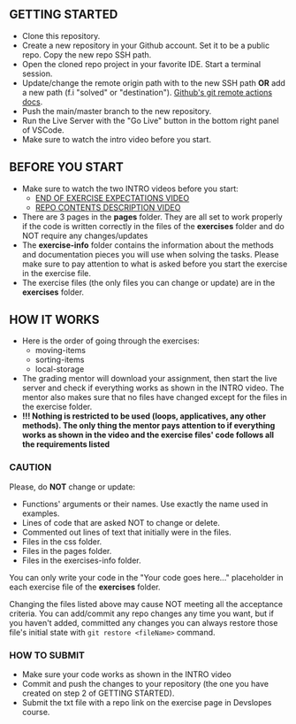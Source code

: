 ## GETTING STARTED
- Clone this repository.
- Create a new repository in your Github account. Set it to be a public repo. Copy the new repo SSH path.
- Open the cloned repo project in your favorite IDE. Start a terminal session.
- Update/change the remote origin path with to the new SSH path **OR** add a new path (f.i "solved" or "destination"). [Github's git remote actions docs](https://docs.github.com/en/get-started/getting-started-with-git/managing-remote-repositories).
- Push the main/master branch to the new repository.
- Run the Live Server with the "Go Live" button in the bottom right panel of VSCode.
- Make sure to watch the intro video before you start.

## BEFORE YOU START
- Make sure to watch the two INTRO videos before you start: 
  * [END OF EXERCISE EXPECTATIONS VIDEO](https://www.loom.com/share/83055c83ee8f4838bc7b04b86d8d1844)
  * [REPO CONTENTS DESCRIPTION VIDEO](https://www.loom.com/share/d09fb1c4653d496d9439c12b997a008d)
- There are 3 pages in the **pages** folder. They are all set to work properly if the code is written correctly in the files of the **exercises** folder and do NOT require any changes/updates
- The **exercise-info** folder contains the information about the methods and documentation pieces you will use when solving the tasks. Please make sure to pay attention to what is asked before you start the exercise in the exercise file.
- The exercise files (the only files you can change or update) are in the **exercises** folder.

## HOW IT WORKS
- Here is the order of going through the exercises:
  * moving-items
  * sorting-items
  * local-storage 
- The grading mentor will download your assignment, then start the live server and check if everything works as shown in the INTRO video. The mentor also makes sure that no files have changed except for the files in the exercise folder.
- **!!! Nothing is restricted to be used (loops, applicatives, any other methods). The only thing the mentor pays attention to if everything works as shown in the video and the exercise files' code follows all the requirements listed**

### CAUTION
Please, do **NOT** change or update:

- Functions' arguments or their names. Use exactly the name used in examples.
- Lines of code that are asked NOT to change or delete.
- Commented out lines of text that initially were in the files.
- Files in the css folder.
- Files in the pages folder.
- Files in the exercises-info folder.

You can only write your code in the "Your code goes here..." placeholder in each exercise file of the **exercises** folder.

Changing the files listed above may cause NOT meeting all the acceptance criteria.
You can add/commit any repo changes any time you want, but if you haven't added, committed any changes you can always 
restore those file's initial state with ```git restore <fileName>``` command.

### HOW TO SUBMIT
- Make sure your code works as shown in the INTRO video
- Commit and push the changes to your repository (the one you have created on step 2 of GETTING STARTED).
- Submit the txt file with a repo link on the exercise page in Devslopes course.
